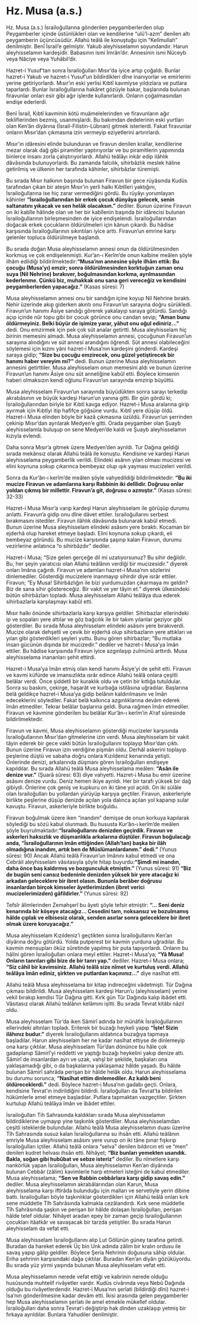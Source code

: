 # Hz. Musa (a.s.)

 Hz. Musa (a.s.) İsrailoğullarına gönderilen peygamberlerden olup Peygamberler içinde üstünlükleri olan ve kendilerine “ulü’l-azm” denilen altı peygamberin üçüncüsüdür. Allahü teâlâ ile konuştuğu için “Kelîmullah” denilmiştir. Benî İsrail’e gelmiştir. Yakub aleyhisselamın soyundandır. Harun aleyhisselamın kardeşidir. Babasının ismi İmrân’dır. Annesinin ismi Nüceyb veya Nâciye veya Yuhâbil’dir.

 Hazret-i Yusuf’tan sonra İsrailoğulları Mısır’da iyice artıp çoğaldı. Bunlar hazret-i Yakub ve hazret-i Yusuf’un bildirdikleri dîne inanıyorlar ve emirlerini yerine getiriyorlardı. Mısır’ın eski yerlisi Kıbtî kavmiyse yıldızlara ve putlara taparlardı. Bunlar İsrailoğullarına hakâret gözüyle bakar, başlarında bulunan firavunlar onları esir gibi ağır işlerde kullanırlardı. Onların çoğalmasından endişe ederlerdi.

 Benî İsrail, Kıbtî kavminin kötü muâmelelerinden ve firavunların ağır tekliflerinden bezmiş, usanmışlardı. Bu bakımdan dedelerinin eski yurtları olan Ken’ân diyârına (İsrail-Filistin-Lübnan) gitmek isterlerdi. Fakat firavunlar onların Mısır’dan çıkmasına izin vermeyip eziyetlerini artırırlardı.

 Mısır’ın idâresini elinde bulunduran ve firavun denilen krallar, kendilerine mezar olarak dağ gibi piramitler yaptırıyorlar ve bu piramitlerin yapımında binlerce insanı zorla çalıştırıyorlardı. Allahü teâlâyı inkâr edip ilâhlık dâvâsında bulunuyorlardı. Bu zamanda falcılık, sihirbâzlık meslek hâline getirilmiş ve ülkenin her tarafında kâhinler, sihirbâzlar türemişti.

 Bu sırada Mısır halkının başında bulunan Firavun bir gece rüyâsında Kudüs tarafından çıkan bir ateşin Mısır’ın yerli halkı Kıbtîleri yaktığını, İsrailoğullarına ise hiç zarar vermediğini gördü. Bu rüyâyı yorumlayan kâhinler **“İsrailoğullarından bir erkek çocuk dünyâya gelecek, senin saltanatını yıkacak ve sen helâk olacaksın.”** dediler. Bunun üzerine Firavun on iki kabîle hâlinde olan ve her bir kabîlenin başında bir idârecisi bulunan İsrailoğullarının birleşmesinden de iyice endişelendi. İsrailoğullarından doğacak erkek çocukların öldürülmeleri için kânun çıkardı. Bu hâdise karşısında İsrailoğullarının sıkıntıları iyice arttı. Firavun’un emrine karşı gelenler topluca öldürülmeye başlandı.

 Bu sırada doğan Musa aleyhisselamın annesi onun da öldürülmesinden korkmuş ve çok endişelenmişti. Kur’an-ı Kerîm’de onun kalbine meâlen şöyle ilhâm edildiği bildirilmektedir:**“Musa’nın annesine şöyle ilhâm ettik: Bu çocuğu (Musa’yı) emzir; sonra öldürülmesinden korktuğun zaman onu suya (Nil Nehrine) bırakıver, boğulmasından korkma, ayrılmasından kederlenme. Çünkü biz, muhakkak onu sana geri vereceğiz ve kendisini peygamberlerden yapacağız.”** (Kasas sûresi: 7)

 Musa aleyhisselamın annesi onu bir sandığın içine koyup Nil Nehrine bıraktı. Nehir üzerinde akıp giderken akıntı onu Firavun’un sarayına doğru sürükledi. Firavun’un hanımı Âsiye sandığı görerek yakalayıp saraya götürdü. Sandığı açıp içinde nûr topu gibi bir çocuk görünce onu candan sevip; **“Aman bunu öldürmeyiniz. Belki büyür de işimize yarar, yâhut onu oğul ediniriz…”** dedi. Onu emzirmek için pek çok süt analar getirtti. Musa aleyhisselam hiç birinin memesini almadı. Musa aleyhisselamın annesi, çocuğunun Firavun’un sarayına alındığını ve süt annesi arandığını öğrendi. Süt annesi olabileceğini söylemesi için kızını yâni hazret-i Musa’nın kardeşini gönderdi. Kardeşi saraya gidip; **“Size bu çocuğu emzirecek, onu güzel yetiştirecek bir hanımı haber vereyim mi?”** dedi. Bunun üzerine Musa aleyhisselamın annesini getirttiler. Musa aleyhisselam onun memesini aldı ve bunun üzerine Firavun’un hanımı Âsiye onu süt anneliğine kabûl etti. Böylece kimsenin haberi olmaksızın kendi oğlunu Firavun’un sarayında emzirip büyüttü.

 Musa aleyhisselam Firavun’un sarayında büyüdükten sonra sarayı terkedip akrabâsının ve büyük kardeşi Harun’un yanına gitti. Bir gün gördü ki; İsrailoğullarından biriyle bir Kıbtî kavga ediyor. Hazret-i Musa aralarına girip ayırmak için Kıbtîyi itip hafifçe göğsüne vurdu. Kıbtî yere düşüp öldü. Hazret-i Musa elinden böyle bir kazâ çıkmasına üzüldü. Firavun’un şerrinden çekinip Mısır’dan ayrılarak Medyen’e gitti. Orada peygamber olan Şuayb aleyhisselamla buluşup on sene Medyen’de kaldı ve Şuayb aleyhisselamın kızıyla evlendi.

 Daha sonra Mısır’a gitmek üzere Medyen’den ayrıldı. Tur Dağına geldiği sırada mekânsız olarak Allahü teâlâ ile konuştu. Kendisine ve kardeşi Harun aleyhisselama peygamberlik verildi. Elindeki asânın yılan olması mucizesi ve elini koynuna sokup çıkarınca bembeyaz olup ışık yayması mucizeleri verildi.

 Sonra da Kur’ân-ı kerîm’de meâlen şöyle vahyedildiği bildirilmektedir: **“Bu iki mucize Firavun ve adamlarına karşı Rabbinin iki delîlidir. Doğrusu onlar yoldan çıkmış bir millettir. Firavun’a git, doğrusu o azmıştır.”** (Kasas sûresi: 32-33)

 Hazret-i Musa Mısır’a varıp kardeşi Harun aleyhisselam ile görüşüp durumu anlattı. Firavun’a gidip onu dîne dâvet ettiler. İsrailoğullarını serbest bırakmasını istediler. Firavun ilâhlık dâvâsında bulunarak kabûl etmedi. Bunun üzerine Musa aleyhisselam elindeki asâsını yere bıraktı. Kocaman bir ejderhâ olup hareket etmeye başladı. Elini koynuna sokup çıkardı, eli bembeyaz göründü. Bu mucize karşısında şaşırıp kalan Firavun, durumu vezirlerine anlatınca “o sihirbâzdır” dediler.

 Hazret-i Musa; “Size gelen gerçeğe dil mi uzatıyorsunuz? Bu sihir değildir. Bu, her şeyin yaratıcısı olan Allahü teâlânın verdiği bir mucizesidir.” diyerek onları îmâna çağırdı. Firavun ve adamları hazret-i Musa’nın sözlerini dinlemediler. Gösterdiği mucizelere inanmayıp sihirdir diye ısrâr ettiler. Firavun; “Ey Musa! Sihirbâzlığın ile bizi yurdumuzdan çıkarmaya mı geldin? Biz de sana sihir göstereceğiz. Bir vakit ve yer tâyin et.” diyerek ülkesindeki bütün sihirbâzları topladı. Musa aleyhisselam Allahü teâlâya dua ederek sihirbazlarla karşılaşmayı kabûl etti.

 Mısır halkı önünde sihirbazlarla karşı karşıya geldiler. Sihirbazlar ellerindeki ip ve sopaları yere attılar ve göz bağcılık ile bir takım yılanlar geziyor gibi gösterdiler. Bu sırada Musa aleyhisselam elindeki asâsını yere bırakıverdi. Mucize olarak dehşetli ve çevik bir ejderhâ olup sihirbazların yere attıkları ve yılan gibi gösterdikleri şeyleri yuttu. Bunu gören sihirbazlar; “Bu mutlaka insan gücünün dışında bir mucizedir.” dediler ve hazret-i Musa’ya îmân ettiler. Bu hâdise karşısında Firavun iyice azgınlaşıp zulmünü arttırdı. Musa aleyhisselama inananları şehit ettirdi.

 Hazret-i Musa’ya îmân etmiş olan kendi hanımı Âsiye’yi de şehit etti. Firavun ve kavmi küfürde ve imansızlıkta ısrâr edince Allahü teâlâ onlara çeşitli belâlar verdi. Önce şiddetli bir kuraklık oldu ve çetin bir kıtlığa tutuldular. Sonra su baskını, çekirge, haşarât ve kurbağa istilâsına uğradılar. Başlarına belâ geldikçe hazret-i Musa’ya gidip belânın kaldırılmasını ve îmân edeceklerini söylediler. Fakat belâ kalkınca azgınlıklarına devâm ederek îmân etmediler. Tekrar belâlar başlarına geldi. Buna rağmen îmân etmediler. Firavun ve kavmine gönderilen bu belâlar Kur’ân-ı kerîm’in A’raf sûresinde bildirilmektedir.

 Firavun ve kavmi, Musa aleyhisselamın gösterdiği mucizeler karşısında İsrailoğullarının Mısır’dan gitmelerine izin verdi. Musa aleyhisselam bir vakit tâyin ederek bir gece vakti bütün İsrailoğullarını toplayıp Mısır’dan çıktı. Bunun üzerine Firavun izin verdiğine pişmân oldu. Derhâl askerini toplayıp peşlerine düştü ve sabaha doğru onlara Kızıldeniz kenarında yetişti. Önlerinde denizi, arkalarında düşmanı gören İsrailoğulları endişeye kapıldılar. Bu sırada Allahü teâlâ Musa aleyhisselama meâlen: **“Asân ile denize vur.”** (Şuarâ sûresi: 63) diye vahyetti. Hazret-i Musa bu emir üzerine asâsını denize vurdu. Deniz hemen ikiye ayrıldı. Her bir tarafı yüksek bir dağ gibiydi. Önlerine çok geniş ve kupkuru on iki tâne yol açıldı. On iki sülâle olan İsrailoğulları bu yollardan yürüyüp karşıya geçtiler. Firavun, askerleriyle birlikte peşlerine düşüp denizde açılan yola dalınca açılan yol kapanıp sular kavuştu. Firavun, askerleriyle birlikte boğuldu.

 Firavun boğulmak üzere iken “inandım” demişse de onun korkuya kapılarak söylediği bu sözü kabul olunmadı. Bu hususta Kur’ân-ı kerîm’de meâlen şöyle buyrulmaktadır:**“İsrailoğullarını denizden geçirdik. Firavun ve askerleri haksızlık ve düşmanlıkla arkalarına düştüler. Firavun boğulacağı anda, “İsrailoğullarının îmân ettiğinden (Allah’tan) başka bir ilâh olmadığına inandım, artık ben de Müslümanlardanım.” dedi.”** (Yunus sûresi: 90) Ancak Allahü teâlâ Firavun’un îmânını kabul etmedi ve ona Cebrâil aleyhisselam vâsıtasıyla şöyle hitap buyurdu:**“Şimdi mi inandın, daha önce baş kaldırmış ve bozgunculuk etmiştin.”** (Yunus sûresi: 91) **“Biz de bugün seni cansız bedeninle denizden yüksek bir yere atacağız ki arkadan geleceklere bir ibret olasın. Bununla berâber doğrusu insanlardan birçok kimseler âyetlerimizden (ibret verici mucizelerimizden) gâfildirler.”** (Yunus sûresi: 92)

 Tefsîr âlimlerinden Zemahşerî bu âyeti şöyle tefsir etmiştir: **“… Seni deniz kenarında bir köşeye atacağız… Cesedini tam, noksansız ve bozulmamış hâlde çıplak ve elbisesiz olarak, senden asırlar sonra geleceklere bir ibret olmak üzere koruyacağız.”**

 Musa aleyhisselam Kızıldeniz’i geçtikten sonra İsrailoğullarını Ken’an diyârına doğru götürdü. Yolda putperest bir kavmin yurduna uğradılar. Bu kavmin mensupları öküz sûretinde yapılmış bir puta tapıyorlardı. Onların bu hâlini gören İsrailoğulları onlara meyl ettiler. Hazret-i Musa’ya; **“Yâ Musa! Onların tanrıları gibi bize de bir tanrı yap.”** dediler. Hazret-i Musa onlara; **“Siz câhil bir kavimsiniz. Allahü teâlâ size nîmet ve kurtuluş verdi. Allahü teâlâya îmân ediniz, şirkten ve putlardan kaçınınız…”** diye nasîhat etti.

 Allahü teâlâ Musa aleyhisselama bir kitap indireceğini vâdetmişti. Tûr Dağına çıkması bildirildi. Musa aleyhisselam kardeşi Harun’u (aleyhisselam) yerine vekil bırakıp kendisi Tûr Dağına gitti. Kırk gün Tûr Dağında kalıp ibâdet etti. Vâsıtasız olarak Allahü teâlânın kelâmını işitti. Bu sırada Tevrat kitâbı nâzil oldu.

 Musa aleyhisselam Tûr’da iken Sâmirî adında bir münâfık İsrailoğullarının ellerindeki altınları topladı. Eriterek bir buzağı heykeli yapıp **“İşte! Sizin ilâhınız budur.”** diyerek İsrailoğullarını aldatınca buzağıya tapmaya başladılar. Harun aleyhisselam her ne kadar nasîhat ettiyse de dinlemeyip ona karşı çıktılar. Musa aleyhisselam Tûr’dan dönünce bu hâle çok gadaplanıp Sâmirî’yi reddetti ve yaptığı buzağı heykelini yakıp denize attı. Sâmirî de insanlardan ayrı ve uzak, vahşî bir şekilde, başkaları ona yaklaşamadığı gibi, o da başkalarına yaklaşamaz hâlde yaşadı. Bu hâlde bulunan Sâmirî sahrâda perişan bir hâlde helâk oldu. Harun aleyhisselama bu durumu sorunca; **“Nasîhat ettim dinlemediler. Az kaldı beni öldüreceklerdi.”** dedi. Böylece hazret-i Musa’nın gadabı geçti. Onlara, kendisine Tevrat’ın indirildiğini bildirdi. İsrailoğulları da Tevrat’ta bildirilen hükümlerle amel etmeye başladılar. Putlara tapmaktan vazgeçtiler. Şirkten kurtulup Allahü teâlâya îmân ve ibâdet ettiler.

 İsrailoğulları Tih Sahrasında kaldıkları sırada Musa aleyhisselamın bildirdiklerine uymayıp yine taşkınlık gösterdiler. Musa aleyhisselamdan çeşitli isteklerde bulundular. Allahü teâlâ Musa aleyhisselamın duası üzerine Tîh Sahrasında susuz kalan İsrailoğullarına su ihsân etti. Allahü teâlânın emriyle Musa aleyhisselam asâsını yere vurup on iki tâne pınar fışkırıp İsrailoğulları içtiler. Allahü teâlâ onlara “selva” denilen bıldırcın eti ve “men” denilen kudret helvası ihsân etti. Nihâyet; **“Biz bunları yemekten usandık. Bakla, soğan gibi hubûbat ve sebze isteriz”** dediler. Bu nîmetlere karşı nankörlük yapan İsrailoğulları, Musa aleyhisselamın Ken’an diyârında bulunan Cebbâr (zâlim) kavimlerle harp etmeleri isteğini de kabul etmediler. Musa aleyhisselama; **“Sen ve Rabbin cebbârlara karşı gidip savaş edin.”** dediler. Musa aleyhisselamın akrabâlarından olan Karun, Musa aleyhisselama karşı iftirâda bulunduğu için malları ve servetiyle yerin dibine battı. İsrailoğulları böyle taşkınlıklar gösterdikleri için Allahü teâlâ onları kırk sene müddetle Tîh Sahrâsında kalmakla cezâlandırdı. Kırk sene müddetle Tîh Sahrâsında şaşkın ve perişan bir hâlde dolaşan İsrailoğulları, perişan hâlde telef oldular. Nihâyet aradan epey bir zaman geçip İsrailoğullarının çocukları itâatkâr ve savaşacak bir tarzda yetiştiler. Bu sırada Harun aleyhisselam da vefat etti.

 Musa aleyhisselam İsrailoğullarını alıp Lut Gölünün güney tarafına getirdi. Buradan da hareket ederek Üç bin Unk adında zâlim bir kralın ordusu ile savaş yapıp gâlip geldiler. Böylece Şeria Nehrinin doğusuna sâhip oldular. Eriha şehrinin karşısındaki dağa çıktılar. Buradan Ken’an diyârı gözüküyordu. Bu sırada yüz yirmi yaşında bulunan Musa aleyhisselam vefat etti.

 Musa aleyhisselamın nerede vefat ettiği ve kabrinin nerede olduğu husûsunda muhtelif rivâyetler vardır. Kudüs civârında veya Nebû Dağında olduğu bu rivâyetlerdendir. Hazret-i Musa’nın şerîati (bildirdiği dîni) hazret-i İsa’nın gönderilmesine kadar devâm etti. İkisi arasında gelen peygamberler hep Musa aleyhisselamın şerîatı ile amel etmekle mükellef oldular. İsrailoğulları daha sonra Tevrat’ı değiştirip hak dinden uzaklaşıp yetmiş bir fırkaya ayrıldılar. Bunlara Yahudiler denilmiştir.
